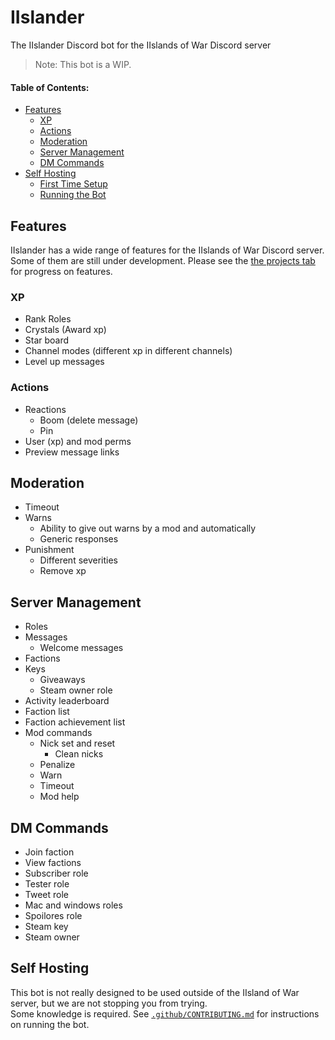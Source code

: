 # IIslander

The IIslander Discord bot for the IIslands of War Discord server

> Note: This bot is a WIP.

#### Table of Contents:

-   [Features](#features)
    -   [XP](#xp)
    -   [Actions](#actions)
    -   [Moderation](#moderation)
    -   [Server Management](#server-management)
    -   [DM Commands](#dm-commands)
-   [Self Hosting](#self-hosting)
    -   [First Time Setup](#first-time-setup)
    -   [Running the Bot](#running-the-bot)

## Features

IIslander has a wide range of features for the IIslands of War Discord server. Some of them are still under development. Please see the [the projects tab](https://github.com/IIoW/IIslander/projects/1?fullscreen=true) for progress on features.

### XP

-   Rank Roles
-   Crystals (Award xp)
-   Star board
-   Channel modes (different xp in different channels)
-   Level up messages

### Actions

-   Reactions
    -   Boom (delete message)
    -   Pin
-   User (xp) and mod perms
-   Preview message links

## Moderation

-   Timeout
-   Warns
    -   Ability to give out warns by a mod and automatically
    -   Generic responses
-   Punishment
    -   Different severities
    -   Remove xp

## Server Management

-   Roles
-   Messages
    -   Welcome messages
-   Factions
-   Keys
    -   Giveaways
    -   Steam owner role
-   Activity leaderboard
-   Faction list
-   Faction achievement list
-   Mod commands
    -   Nick set and reset
        -   Clean nicks
    -   Penalize
    -   Warn
    -   Timeout
    -   Mod help

## DM Commands

-   Join faction
-   View factions
-   Subscriber role
-   Tester role
-   Tweet role
-   Mac and windows roles
-   Spoilores role
-   Steam key
-   Steam owner

## Self Hosting

This bot is not really designed to be used outside of the IIsland of War server, but we are not stopping you from trying.  
Some knowledge is required. See [`.github/CONTRIBUTING.md`](.github/CONTRIBUTING.md>) for instructions on running the bot.
